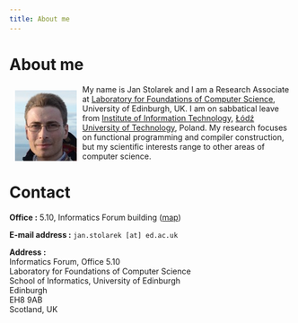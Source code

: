 ```yaml
---
title: About me
---
```


About me
========

<img src="/images/my_photo.jpg" style="float: left; margin: 10px;" />

My name is Jan Stolarek and I am a Research Associate at [Laboratory for
Foundations of Computer Science](https://wcms.inf.ed.ac.uk/lfcs/), University of
Edinburgh, UK. I am on sabbatical leave from [Institute of Information
Technology](https://it.p.lodz.pl/), [Łódź University of
Technology](https://p.lodz.pl/), Poland.  My research focuses on functional
programming and compiler construction, but my scientific interests range to
other areas of computer science.

<!--
For more information please visit
[[en:research:topics|list of research topics and scientific interests]],
[[en:research:publications|list of my publications]],
[[http://ics.p.lodz.pl/~stolarek/blog|technical blog about functional
programming]] and {{en:jstolarek-cv-en.pdf|CV}}.
-->

Contact
=======

**Office :** 5.10, Informatics Forum building ([map](https://www.google.co.uk/maps/place/Informatics+Forum/@55.944781,-3.1894707,17z/data=!3m1!5s0x4887c7847f512cf3:0x6f0e111431aea360!4m12!1m6!3m5!1s0x4887c783808f4dfd:0xb8b2415ee37c6dd4!2sInformatics+Forum!8m2!3d55.944781!4d-3.187282!3m4!1s0x4887c783808f4dfd:0xb8b2415ee37c6dd4!8m2!3d55.944781!4d-3.187282))

**E-mail address :** `jan.stolarek [at] ed.ac.uk`

**Address :**<br>
Informatics Forum, Office 5.10<br>
Laboratory for Foundations of Computer Science<br>
School of Informatics, University of Edinburgh<br>
Edinburgh<br>
EH8 9AB<br>
Scotland, UK
